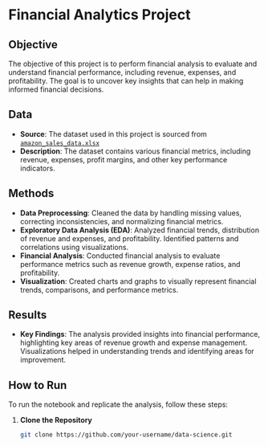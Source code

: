 # Financial Analytics Project

## Objective
The objective of this project is to perform financial analysis to evaluate and understand financial performance, including revenue, expenses, and profitability. The goal is to uncover key insights that can help in making informed financial decisions.

## Data
- **Source**: The dataset used in this project is sourced from [`amazon_sales_data.xlsx`](data/amazon_sales_data.xlsx)
- **Description**: The dataset contains various financial metrics, including revenue, expenses, profit margins, and other key performance indicators.

## Methods
- **Data Preprocessing**: Cleaned the data by handling missing values, correcting inconsistencies, and normalizing financial metrics.
- **Exploratory Data Analysis (EDA)**: Analyzed financial trends, distribution of revenue and expenses, and profitability. Identified patterns and correlations using visualizations.
- **Financial Analysis**: Conducted financial analysis to evaluate performance metrics such as revenue growth, expense ratios, and profitability.
- **Visualization**: Created charts and graphs to visually represent financial trends, comparisons, and performance metrics.

## Results
- **Key Findings**: The analysis provided insights into financial performance, highlighting key areas of revenue growth and expense management. Visualizations helped in understanding trends and identifying areas for improvement.

## How to Run

To run the notebook and replicate the analysis, follow these steps:

1. **Clone the Repository**
   ```bash
   git clone https://github.com/your-username/data-science.git
